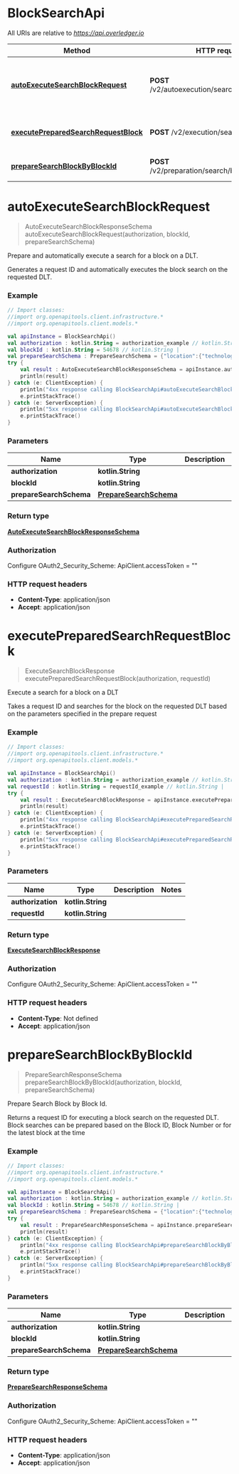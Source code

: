 # BlockSearchApi

All URIs are relative to *https://api.overledger.io*

Method | HTTP request | Description
------------- | ------------- | -------------
[**autoExecuteSearchBlockRequest**](BlockSearchApi.md#autoExecuteSearchBlockRequest) | **POST** /v2/autoexecution/search/block/{blockId} | Prepare and automatically execute a search for a block on a DLT.
[**executePreparedSearchRequestBlock**](BlockSearchApi.md#executePreparedSearchRequestBlock) | **POST** /v2/execution/search/block | Execute a search for a block on a DLT
[**prepareSearchBlockByBlockId**](BlockSearchApi.md#prepareSearchBlockByBlockId) | **POST** /v2/preparation/search/block/{blockId} | Prepare Search Block by Block Id.


<a name="autoExecuteSearchBlockRequest"></a>
# **autoExecuteSearchBlockRequest**
> AutoExecuteSearchBlockResponseSchema autoExecuteSearchBlockRequest(authorization, blockId, prepareSearchSchema)

Prepare and automatically execute a search for a block on a DLT.

Generates a request ID and automatically executes the block search on the requested DLT.

### Example
```kotlin
// Import classes:
//import org.openapitools.client.infrastructure.*
//import org.openapitools.client.models.*

val apiInstance = BlockSearchApi()
val authorization : kotlin.String = authorization_example // kotlin.String | 
val blockId : kotlin.String = 54678 // kotlin.String | 
val prepareSearchSchema : PrepareSearchSchema = {"location":{"technology":"Ethereum","network":"Ropsten Testnet"}} // PrepareSearchSchema | 
try {
    val result : AutoExecuteSearchBlockResponseSchema = apiInstance.autoExecuteSearchBlockRequest(authorization, blockId, prepareSearchSchema)
    println(result)
} catch (e: ClientException) {
    println("4xx response calling BlockSearchApi#autoExecuteSearchBlockRequest")
    e.printStackTrace()
} catch (e: ServerException) {
    println("5xx response calling BlockSearchApi#autoExecuteSearchBlockRequest")
    e.printStackTrace()
}
```

### Parameters

Name | Type | Description  | Notes
------------- | ------------- | ------------- | -------------
 **authorization** | **kotlin.String**|  |
 **blockId** | **kotlin.String**|  |
 **prepareSearchSchema** | [**PrepareSearchSchema**](PrepareSearchSchema.md)|  |

### Return type

[**AutoExecuteSearchBlockResponseSchema**](AutoExecuteSearchBlockResponseSchema.md)

### Authorization


Configure OAuth2_Security_Scheme:
    ApiClient.accessToken = ""

### HTTP request headers

 - **Content-Type**: application/json
 - **Accept**: application/json

<a name="executePreparedSearchRequestBlock"></a>
# **executePreparedSearchRequestBlock**
> ExecuteSearchBlockResponse executePreparedSearchRequestBlock(authorization, requestId)

Execute a search for a block on a DLT

Takes a request ID and searches for the block on the requested DLT based on the parameters specified in the prepare request

### Example
```kotlin
// Import classes:
//import org.openapitools.client.infrastructure.*
//import org.openapitools.client.models.*

val apiInstance = BlockSearchApi()
val authorization : kotlin.String = authorization_example // kotlin.String | 
val requestId : kotlin.String = requestId_example // kotlin.String | 
try {
    val result : ExecuteSearchBlockResponse = apiInstance.executePreparedSearchRequestBlock(authorization, requestId)
    println(result)
} catch (e: ClientException) {
    println("4xx response calling BlockSearchApi#executePreparedSearchRequestBlock")
    e.printStackTrace()
} catch (e: ServerException) {
    println("5xx response calling BlockSearchApi#executePreparedSearchRequestBlock")
    e.printStackTrace()
}
```

### Parameters

Name | Type | Description  | Notes
------------- | ------------- | ------------- | -------------
 **authorization** | **kotlin.String**|  |
 **requestId** | **kotlin.String**|  |

### Return type

[**ExecuteSearchBlockResponse**](ExecuteSearchBlockResponse.md)

### Authorization


Configure OAuth2_Security_Scheme:
    ApiClient.accessToken = ""

### HTTP request headers

 - **Content-Type**: Not defined
 - **Accept**: application/json

<a name="prepareSearchBlockByBlockId"></a>
# **prepareSearchBlockByBlockId**
> PrepareSearchResponseSchema prepareSearchBlockByBlockId(authorization, blockId, prepareSearchSchema)

Prepare Search Block by Block Id.

Returns a request ID for executing a block search on the requested DLT. Block searches can be prepared based on the Block ID, Block Number or for the latest block at the time

### Example
```kotlin
// Import classes:
//import org.openapitools.client.infrastructure.*
//import org.openapitools.client.models.*

val apiInstance = BlockSearchApi()
val authorization : kotlin.String = authorization_example // kotlin.String | 
val blockId : kotlin.String = 54678 // kotlin.String | 
val prepareSearchSchema : PrepareSearchSchema = {"location":{"technology":"Ethereum","network":"Ropsten Testnet"}} // PrepareSearchSchema | 
try {
    val result : PrepareSearchResponseSchema = apiInstance.prepareSearchBlockByBlockId(authorization, blockId, prepareSearchSchema)
    println(result)
} catch (e: ClientException) {
    println("4xx response calling BlockSearchApi#prepareSearchBlockByBlockId")
    e.printStackTrace()
} catch (e: ServerException) {
    println("5xx response calling BlockSearchApi#prepareSearchBlockByBlockId")
    e.printStackTrace()
}
```

### Parameters

Name | Type | Description  | Notes
------------- | ------------- | ------------- | -------------
 **authorization** | **kotlin.String**|  |
 **blockId** | **kotlin.String**|  |
 **prepareSearchSchema** | [**PrepareSearchSchema**](PrepareSearchSchema.md)|  |

### Return type

[**PrepareSearchResponseSchema**](PrepareSearchResponseSchema.md)

### Authorization


Configure OAuth2_Security_Scheme:
    ApiClient.accessToken = ""

### HTTP request headers

 - **Content-Type**: application/json
 - **Accept**: application/json

